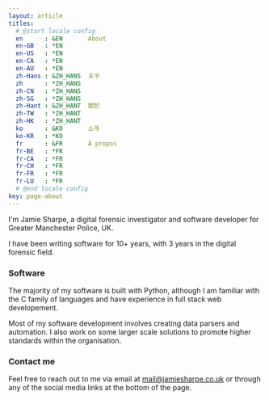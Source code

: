 ```yaml
---
layout: article
titles:
  # @start locale config
  en      : &EN       About
  en-GB   : *EN
  en-US   : *EN
  en-CA   : *EN
  en-AU   : *EN
  zh-Hans : &ZH_HANS  关于
  zh      : *ZH_HANS
  zh-CN   : *ZH_HANS
  zh-SG   : *ZH_HANS
  zh-Hant : &ZH_HANT  關於
  zh-TW   : *ZH_HANT
  zh-HK   : *ZH_HANT
  ko      : &KO       소개
  ko-KR   : *KO
  fr      : &FR       À propos
  fr-BE   : *FR
  fr-CA   : *FR
  fr-CH   : *FR
  fr-FR   : *FR
  fr-LU   : *FR
  # @end locale config
key: page-about
---
```



I'm Jamie Sharpe, a digital forensic investigator and software developer for Greater Manchester Police, UK.

I have been writing software for 10+ years, with 3 years in the digital forensic field.

### Software

The majority of my software is built with Python, although I am familiar with the C family of languages and have experience in full stack web developement.

Most of my software development involves creating data parsers and automation. I also work on some larger scale solutions to promote higher standards within the organisation.

### Contact me

Feel free to reach out to me via email at [mail@jamiesharpe.co.uk](mailto:mail@jamiesharpe.co.uk) or through any of the social media links at the bottom of the page.
